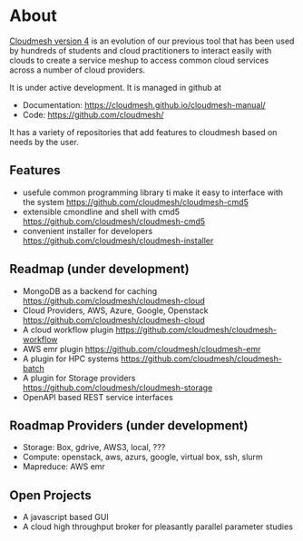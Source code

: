 # About

[Cloudmesh version 4](https://cloudmesh-community.github.io/cm/) is an evolution
of our previous tool that has been used by hundreds of students and cloud
practitioners to interact easily with clouds to create a service meshup to
access common cloud services across a number of cloud providers.

It is under active development. It is managed in github at 

* Documentation: <https://cloudmesh.github.io/cloudmesh-manual/>
* Code: <https://github.com/cloudmesh/>

It has a variety of repositories that add features to cloudmesh based on needs
by the user.

## Features

* usefule common programming library ti make it easy to interface with the 
  system <https://github.com/cloudmesh/cloudmesh-cmd5>
* extensible cmondline and shell with cmd5 
  <https://github.com/cloudmesh/cloudmesh-cmd5>
* convenient installer for developers 
  <https://github.com/cloudmesh/cloudmesh-installer>


## Readmap (under development)

* MongoDB as a backend for caching
  <https://github.com/cloudmesh/cloudmesh-cloud>
* Cloud Providers, AWS, Azure, Google, Openstack
  <https://github.com/cloudmesh/cloudmesh-cloud>
* A cloud workflow plugin 
  <https://github.com/cloudmesh/cloudmesh-workflow>
* AWS emr plugin 
  <https://github.com/cloudmesh/cloudmesh-emr>
* A plugin for HPC systems 
  <https://github.com/cloudmesh/cloudmesh-batch>
* A plugin for Storage providers
  <https://github.com/cloudmesh/cloudmesh-storage>
* OpenAPI based REST service interfaces

## Roadmap Providers (under development)

* Storage: Box, gdrive, AWS3, local, ???
* Compute: openstack, aws, azurs, google, virtual box, ssh, slurm
* Mapreduce: AWS emr

## Open Projects

* A javascript based GUI
* A cloud high throughput broker for pleasantly parallel parameter studies
